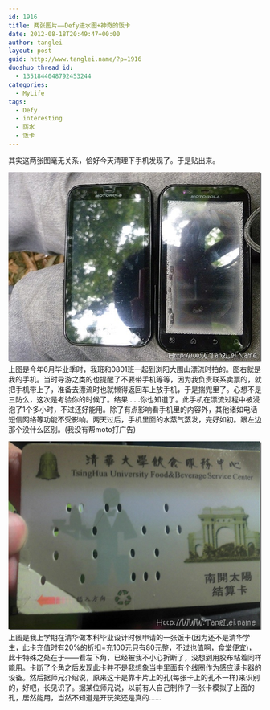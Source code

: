 ```yaml
---
id: 1916
title: 两张图片——Defy进水图+神奇的饭卡
date: 2012-08-18T20:49:47+00:00
author: tanglei
layout: post
guid: http://www.tanglei.name/?p=1916
duoshuo_thread_id:
  - 1351844048792453244
categories:
  - MyLife
tags:
  - Defy
  - interesting
  - 防水
  - 饭卡
---
```

其实这两张图毫无关系，恰好今天清理下手机发现了。于是贴出来。

[<img title="defy-防水" src="/wp-content/uploads/2012/08/defy_thumb.jpg" alt="defy-防水"  />](/wp-content/uploads/2012/08/defy.jpg) 上图是今年6月毕业季时，我班和0801班一起到浏阳大围山漂流时拍的。图右就是我的手机。当时导游之类的也提醒了不要带手机等等，因为我负责联系卖票的，就把手机带上了，准备去漂流时也就懒得返回车上放手机，于是揣兜里了。心想不是三防么，这次是考验你的时候了。结果……你也知道了。此手机在漂流过程中被浸泡了1个多小时，不过还好能用。除了有点影响看手机里的内容外，其他诸如电话短信网络等功能不受影响。两天过后，手机里面的水蒸气蒸发，完好如初。跟左边那个没什么区别。(我没有帮moto打广告)

[<img title="TsingHua-card" src="/wp-content/uploads/2012/08/TsingHuacard_thumb.jpg" alt="TsingHua-card"  />](/wp-content/uploads/2012/08/TsingHuacard.jpg) 上图是我上学期在清华做本科毕业设计时候申请的一张饭卡(因为还不是清华学生，此卡充值时有20%的折扣=充100元只有80元整，不过也值啊，食堂便宜)，此卡特殊之处在于——看左下角，已经被我不小心折断了，没想到用胶布粘着同样能用。卡断了个角之后发现此卡并不是我想象当中里面有个线圈作为感应读卡器的设备。然后据师兄介绍说，原来这卡是靠卡片上的孔(每张卡上的孔不一样)来识别的，好吧，长见识了。据某位师兄说，以前有人自己制作了一张卡模拟了上面的孔，居然能用，当然不知道是开玩笑还是真的……
